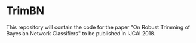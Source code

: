# TrimBN
This repository will contain the code for the paper "On Robust Trimming of Bayesian Network Classifiers" to be published in IJCAI 2018.
